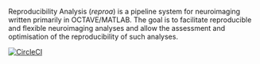 Reproducibility Analysis (_reproa_) is a pipeline system for neuroimaging written primarily in OCTAVE/MATLAB. The goal is to facilitate reproducible and flexible neuroimaging analyses and allow the assessment and optimisation of the reproducibility of such analyses.

[![CircleCI](https://dl.circleci.com/status-badge/img/gh/reprostat/reproanalysis/tree/master.svg?style=svg)](https://dl.circleci.com/status-badge/redirect/gh/reprostat/reproanalysis/tree/master)